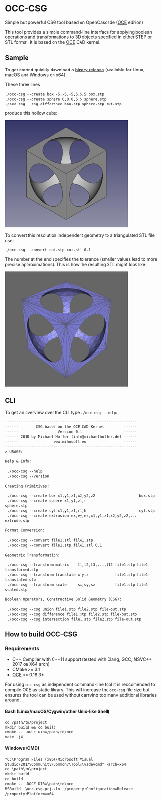 # OCC-CSG

Simple but powerful CSG tool based on OpenCascade ([OCE](https://github.com/tpaviot/oce) edition)

This tool provides a simple command-line interface for applying boolean operations and transformations to 3D objects specified in either STEP or STL format. It is based on the [OCE](https://github.com/tpaviot/oce) CAD kernel.

## Sample

To get started quickly download a [binary release](https://github.com/miho/OCC-CSG/releases) (available for Linux, macOS and Windows on x64).

These three lines

    ./occ-csg --create box -5,-5,-5,5,5,5 box.stp
    ./occ-csg --create sphere 0,0,0,6.5 sphere.stp
    ./occ-csg --csg difference box.stp sphere.stp cut.stp
    
produce this hollow cube:

<img src="resources/img/sample.jpg" width="400px">

To convert this resolution independent geometry to a triangulated STL file use:

    ./occ-csg --convert cut.stp cut.stl 0.1

The number at the end specifies the tolerance (smaller values lead to more precise approximations). This is how the resulting STL might look like:

<img src="resources/img/sample-stl.jpg" width="400px">

## CLI

To get an overview over the CLI type `./occ-csg --help`:

```
------------------------------------------------------------
------        CSG based on the OCE CAD Kernel         ------
------                  Version 0.1                   ------
------ 2018 by Michael Hoffer (info@michaelhoffer.de) ------
------                www.mihosoft.eu                 ------
------------------------------------------------------------
> USAGE:

Help & Info:

 ./occ-csg --help
 ./occ-csg --version

Creating Primitives:

 ./occ-csg --create box x1,y1,z1,x2,y2,z2                    box.stp
 ./occ-csg --create sphere x1,y1,z1,r                        sphere.stp
 ./occ-csg --create cyl x1,y1,z1,r1,h                        cyl.stp
 ./occ-csg --create extrusion ex,ey,ez,x1,y1,z1,x2,y2,z2,... extrude.stp

Format Conversion:

 ./occ-csg --convert file1.stl file1.stp
 ./occ-csg --convert file1.stp file1.stl 0.1

Geometric Transformation:

 ./occ-csg --transform matrix    t1,t2,t3,...,t12 file1.stp file1-transformed.stp
 ./occ-csg --transform translate x,y,z            file1.stp file1-translated.stp
 ./occ-csg --transform scale     sx,sy,sz         file1.stp file1-scaled.stp

Boolean Operators, Constructive Solid Geometry (CSG):

 ./occ-csg --csg union file1.stp file2.stp file-out.stp
 ./occ-csg --csg difference file1.stp file2.stp file-out.stp
 ./occ-csg --csg intersection file1.stp file2.stp file-out.stp
```

## How to build OCC-CSG

### Requirements

- C+\+ Compiler with C+\+11 support (tested with Clang, GCC, MSVC+\+ 2017 on X64 arch)
- CMake >= 3.1
- [OCE](https://github.com/tpaviot/oce) >= 0.18.3*

For using `occ-csg` as independent command-line tool it is reccomended to compile OCE as static library. This will increase the `occ-csg` file size but ensures the tool can be used without carrying too many additional libraries around.

#### Bash (Linux/macOS/Cygwin/other Unix-like Shell)

    cd /path/to/project
    mkdir build && cd build
    cmake .. -DOCE_DIR=/path/to/oce
    make -j4
    
#### Windows (CMD)

	"C:\Program Files (x86)\Microsoft Visual Studio\2017\Community\Common7\Tools\vsdevcmd" -arch=x64
    cd \path\to\project
    mkdir build
    cd build
    cmake .. -DOCE_DIR=\path\to\oce
    MSBuild .\occ-csg-prj.sln  /property:Configuration=Release /property:Platform=x64
    
